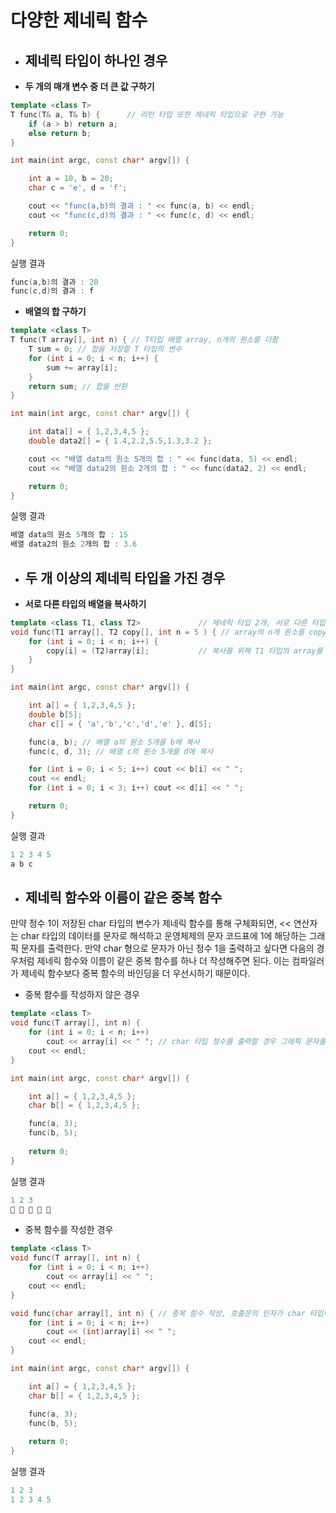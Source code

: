 # 다양한 제네릭 함수

+ ## 제네릭 타입이 하나인 경우

+ **두 개의 매개 변수 중 더 큰 값 구하기**

```c++
template <class T> 
T func(T& a, T& b) {      // 리턴 타입 또한 제네릭 타입으로 구현 가능
	if (a > b) return a;
	else return b;
}

int main(int argc, const char* argv[]) {

	int a = 10, b = 20;
	char c = 'e', d = 'f';

	cout << "func(a,b)의 결과 : " << func(a, b) << endl;
	cout << "func(c,d)의 결과 : " << func(c, d) << endl;

	return 0;
}
```
실행 결과
```c++
func(a,b)의 결과 : 20
func(c,d)의 결과 : f
```


+ **배열의 합 구하기**
```c++
template <class T> 
T func(T array[], int n) { // T타입 배열 array, n개의 원소를 더함
	T sum = 0; // 합을 저장할 T 타입의 변수
	for (int i = 0; i < n; i++) {
		sum += array[i];
	}
	return sum; // 합을 반환
}

int main(int argc, const char* argv[]) {

	int data[] = { 1,2,3,4,5 };
	double data2[] = { 1.4,2.2,5.5,1.3,3.2 };

	cout << "배열 data의 원소 5개의 합 : " << func(data, 5) << endl;
	cout << "배열 data2의 원소 2개의 합 : " << func(data2, 2) << endl;

	return 0;
}
```
실행 결과
```c++
배열 data의 원소 5개의 합 : 15
배열 data2의 원소 2개의 합 : 3.6
```

+ ## 두 개 이상의 제네릭 타입을 가진 경우

+ **서로 다른 타입의 배열을 복사하기**

```c++
template <class T1, class T2>             // 제네릭 타입 2개, 서로 다른 타입의 데이터를 처리 가능
void func(T1 array[], T2 copy[], int n = 5 ) { // array의 n개 원소를 copy에 복사, 기본 매개변수 사용 가능
	for (int i = 0; i < n; i++) {
		copy[i] = (T2)array[i];           // 복사를 위해 T1 타입의 array를 T2로 형변환
	}
}

int main(int argc, const char* argv[]) {

	int a[] = { 1,2,3,4,5 };
	double b[5];
	char c[] = { 'a','b','c','d','e' }, d[5];

	func(a, b); // 배열 a의 원소 5개를 b에 복사
	func(c, d, 3); // 배열 c의 원소 5개를 d에 복사

	for (int i = 0; i < 5; i++) cout << b[i] << " ";
	cout << endl;
	for (int i = 0; i < 3; i++) cout << d[i] << " ";

	return 0;
}
```
실행 결과
```c++
1 2 3 4 5
a b c
```

+ ## 제네릭 함수와 이름이 같은 중복 함수

만약 정수 1이 저장된 char 타입의 변수가 제네릭 함수를 통해 구체화되면, << 연산자는 char 타입의 데이터를 문자로 해석하고 운영체제의 문자 코드표에 1에 해당하는 그래픽 
문자를 출력한다. 만약 char 형으로 문자가 아닌 정수 1을 출력하고 싶다면 다음의 경우처럼 제네릭 함수와 이름이 같은 중복 함수를 하나 더 작성해주면 된다. 이는 컴파일러가
제네릭 함수보다 중복 함수의 바인딩을 더 우선시하기 때문이다.

  + 중복 함수를 작성하지 않은 경우
```c++
template <class T>             
void func(T array[], int n) {
	for (int i = 0; i < n; i++) 
		cout << array[i] << " "; // char 타입 정수를 출력할 경우 그래픽 문자를 출력
	cout << endl;
}

int main(int argc, const char* argv[]) {

	int a[] = { 1,2,3,4,5 };
	char b[] = { 1,2,3,4,5 };

	func(a, 3);
	func(b, 5);
	
	return 0;
}
```
실행 결과
```c++
1 2 3
    
```

  + 중복 함수를 작성한 경우

```c++
template <class T>             
void func(T array[], int n) {
	for (int i = 0; i < n; i++) 
		cout << array[i] << " "; 
	cout << endl;
}

void func(char array[], int n) { // 중복 함수 작성, 호출문의 인자가 char 타입이면 해당 함수로 우선 바인딩
	for (int i = 0; i < n; i++)
		cout << (int)array[i] << " ";
	cout << endl;
}

int main(int argc, const char* argv[]) {

	int a[] = { 1,2,3,4,5 };
	char b[] = { 1,2,3,4,5 };

	func(a, 3);
	func(b, 5);
	
	return 0;
}
```
실행 결과
```c++
1 2 3
1 2 3 4 5
```



































